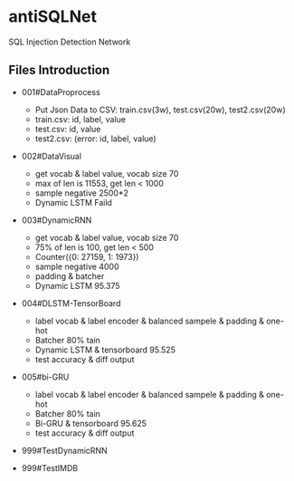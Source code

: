 # antiSQLNet
SQL Injection Detection Network

## Files Introduction

- 001#DataProprocess
  - Put Json Data to CSV: train.csv(3w), test.csv(20w), test2.csv(20w)
  - train.csv: id, label, value
  - test.csv: id, value
  - test2.csv: (error: id, label, value)

- 002#DataVisual
  - get vocab & label value, vocab size 70
  - max of len is 11553, get len < 1000
  - sample negative 2500*2
  - Dynamic LSTM Faild

- 003#DynamicRNN
  - get vocab & label value, vocab size 70
  - 75% of len is 100, get len < 500
  - Counter({0: 27159, 1: 1973})
  - sample negative 4000
  - padding & batcher
  - Dynamic LSTM 95.375

- 004#DLSTM-TensorBoard
  - label vocab & label encoder & balanced sampele & padding & one-hot
  - Batcher 80% tain
  - Dynamic LSTM & tensorboard 95.525
  - test accuracy & diff output

- 005#bi-GRU
  - label vocab & label encoder & balanced sampele & padding & one-hot
  - Batcher 80% tain
  - Bi-GRU & tensorboard 95.625
  - test accuracy & diff output

- 999#TestDynamicRNN
- 999#TestIMDB